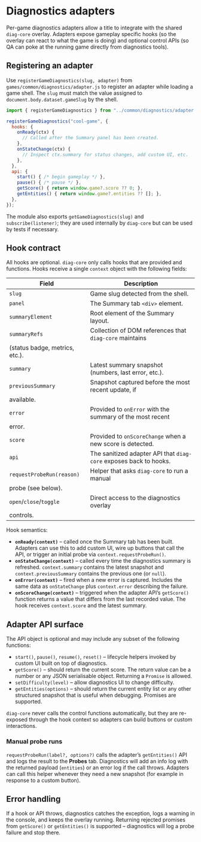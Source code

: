 # Diagnostics adapters

Per-game diagnostics adapters allow a title to integrate with the shared
`diag-core` overlay. Adapters expose gameplay specific hooks (so the
overlay can react to what the game is doing) and optional control APIs (so
QA can poke at the running game directly from diagnostics tools).

## Registering an adapter

Use `registerGameDiagnostics(slug, adapter)` from
`games/common/diagnostics/adapter.js` to register an adapter while loading a
game shell. The `slug` must match the value assigned to
`document.body.dataset.gameSlug` by the shell.

```js
import { registerGameDiagnostics } from "../common/diagnostics/adapter.js";

registerGameDiagnostics("cool-game", {
  hooks: {
    onReady(ctx) {
      // Called after the Summary panel has been created.
    },
    onStateChange(ctx) {
      // Inspect ctx.summary for status changes, add custom UI, etc.
    },
  },
  api: {
    start() { /* begin gameplay */ },
    pause() { /* pause */ },
    getScore() { return window.game?.score ?? 0; },
    getEntities() { return window.game?.entities ?? []; },
  },
});
```

The module also exports `getGameDiagnostics(slug)` and
`subscribe(listener)`; they are used internally by `diag-core` but can be
used by tests if necessary.

## Hook contract

All hooks are optional. `diag-core` only calls hooks that are provided and
functions. Hooks receive a single `context` object with the following
fields:

| Field | Description |
| ----- | ----------- |
| `slug` | Game slug detected from the shell. |
| `panel` | The Summary tab `<div>` element. |
| `summaryElement` | Root element of the Summary layout. |
| `summaryRefs` | Collection of DOM references that `diag-core` maintains
  (status badge, metrics, etc.). |
| `summary` | Latest summary snapshot (numbers, last error, etc.). |
| `previousSummary` | Snapshot captured before the most recent update, if
  available. |
| `error` | Provided to `onError` with the summary of the most recent
  error. |
| `score` | Provided to `onScoreChange` when a new score is detected. |
| `api` | The sanitized adapter API that `diag-core` exposes back to hooks. |
| `requestProbeRun(reason)` | Helper that asks `diag-core` to run a manual
  probe (see below). |
| `open`/`close`/`toggle` | Direct access to the diagnostics overlay
  controls. |

Hook semantics:

- **`onReady(context)`** – called once the Summary tab has been built.
  Adapters can use this to add custom UI, wire up buttons that call the
  API, or trigger an initial probe via `context.requestProbeRun()`.
- **`onStateChange(context)`** – called every time the diagnostics summary
  is refreshed. `context.summary` contains the latest snapshot and
  `context.previousSummary` contains the previous one (or `null`).
- **`onError(context)`** – fired when a new error is captured. Includes the
  same data as `onStateChange` plus `context.error` describing the failure.
- **`onScoreChange(context)`** – triggered when the adapter API’s
  `getScore()` function returns a value that differs from the last recorded
  value. The hook receives `context.score` and the latest summary.

## Adapter API surface

The API object is optional and may include any subset of the following
functions:

- `start()`, `pause()`, `resume()`, `reset()` – lifecycle helpers invoked by
  custom UI built on top of diagnostics.
- `getScore()` – should return the current score. The return value can be a
  number or any JSON serialisable object. Returning a `Promise` is allowed.
- `setDifficulty(level)` – allow diagnostics UI to change difficulty.
- `getEntities(options)` – should return the current entity list or any
  other structured snapshot that is useful when debugging. Promises are
  supported.

`diag-core` never calls the control functions automatically, but they are
re-exposed through the hook context so adapters can build buttons or custom
interactions.

### Manual probe runs

`requestProbeRun(label?, options?)` calls the adapter’s `getEntities()` API
and logs the result to the **Probes** tab. Diagnostics will add an info log
with the returned payload (`entities`) or an error log if the call throws.
Adapters can call this helper whenever they need a new snapshot (for
example in response to a custom button).

## Error handling

If a hook or API throws, diagnostics catches the exception, logs a warning
in the console, and keeps the overlay running. Returning rejected promises
from `getScore()` or `getEntities()` is supported – diagnostics will log a
probe failure and stop there.
